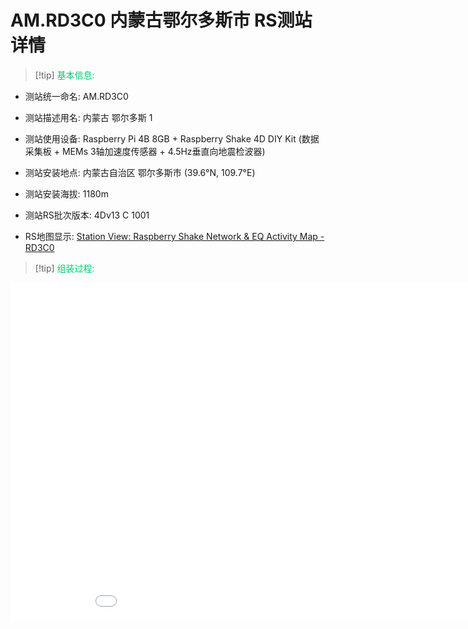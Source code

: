 # AM.RD3C0 内蒙古鄂尔多斯市 RS测站 详情

> [!tip] <font color="\#3CB371">基本信息:</font>

- 测站统一命名: AM.RD3C0
- 测站描述用名: 内蒙古 鄂尔多斯 1
- 测站使用设备: Raspberry Pi 4B 8GB + Raspberry Shake 4D DIY Kit (数据采集板 + MEMs 3轴加速度传感器 + 4.5Hz垂直向地震检波器)

- 测站安装地点: 内蒙古自治区 鄂尔多斯市 (39.6°N, 109.7°E)
- 测站安装海拔: 1180m
- 测站RS批次版本: 4Dv13 C 1001
- RS地图显示: [Station View: Raspberry Shake Network & EQ Activity Map - RD3C0](https://stationview.raspberryshake.org/#/?lat=39.61261&lon=110.59025&zoom=8.000&sta=RD3C0)



> [!tip] <font color="\#3CB371">组装过程:</font>

<iframe width="960" height="540" src="//player.bilibili.com/player.html?aid=913900674&bvid=BV1SM4y1p7ty&cid=1211538473&p=1" scrolling="no" border="0" frameborder="no" framespacing="0" allowfullscreen="true"> </iframe>

